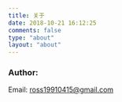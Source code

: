 ```yaml
---
title: 关于
date: 2018-10-21 16:12:25
comments: false
type: "about"
layout: "about"
---
```


### Author:

Email: ross19910415@gmail.com

